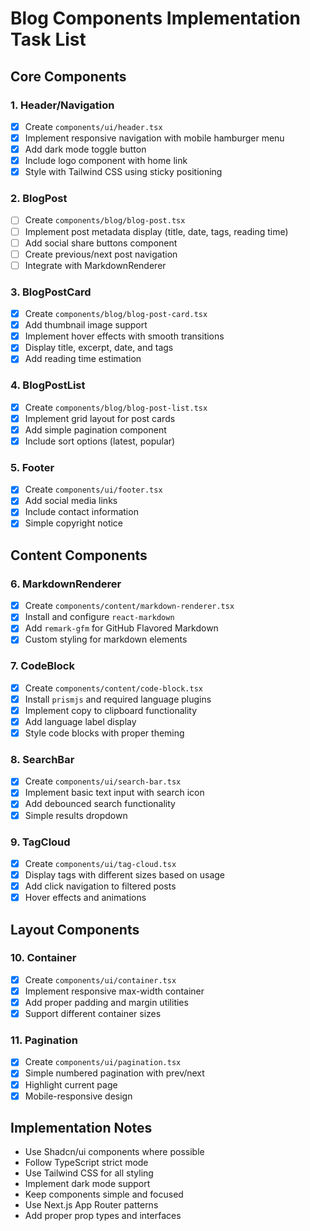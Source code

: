 # Blog Components Implementation Task List

## Core Components

### 1. Header/Navigation
- [x] Create `components/ui/header.tsx`
- [x] Implement responsive navigation with mobile hamburger menu
- [x] Add dark mode toggle button
- [x] Include logo component with home link
- [x] Style with Tailwind CSS using sticky positioning

### 2. BlogPost
- [ ] Create `components/blog/blog-post.tsx`
- [ ] Implement post metadata display (title, date, tags, reading time)
- [ ] Add social share buttons component
- [ ] Create previous/next post navigation
- [ ] Integrate with MarkdownRenderer

### 3. BlogPostCard
- [x] Create `components/blog/blog-post-card.tsx`
- [x] Add thumbnail image support
- [x] Implement hover effects with smooth transitions
- [x] Display title, excerpt, date, and tags
- [x] Add reading time estimation

### 4. BlogPostList
- [x] Create `components/blog/blog-post-list.tsx`
- [x] Implement grid layout for post cards
- [x] Add simple pagination component
- [x] Include sort options (latest, popular)

### 5. Footer
- [x] Create `components/ui/footer.tsx`
- [x] Add social media links
- [x] Include contact information
- [x] Simple copyright notice

## Content Components

### 6. MarkdownRenderer
- [x] Create `components/content/markdown-renderer.tsx`
- [x] Install and configure `react-markdown`
- [x] Add `remark-gfm` for GitHub Flavored Markdown
- [x] Custom styling for markdown elements

### 7. CodeBlock
- [x] Create `components/content/code-block.tsx`
- [x] Install `prismjs` and required language plugins
- [x] Implement copy to clipboard functionality
- [x] Add language label display
- [x] Style code blocks with proper theming

### 8. SearchBar
- [x] Create `components/ui/search-bar.tsx`
- [x] Implement basic text input with search icon
- [x] Add debounced search functionality
- [x] Simple results dropdown

### 9. TagCloud
- [x] Create `components/ui/tag-cloud.tsx`
- [x] Display tags with different sizes based on usage
- [x] Add click navigation to filtered posts
- [x] Hover effects and animations

## Layout Components

### 10. Container
- [x] Create `components/ui/container.tsx`
- [x] Implement responsive max-width container
- [x] Add proper padding and margin utilities
- [x] Support different container sizes

### 11. Pagination
- [x] Create `components/ui/pagination.tsx`
- [x] Simple numbered pagination with prev/next
- [x] Highlight current page
- [x] Mobile-responsive design

## Implementation Notes

- Use Shadcn/ui components where possible
- Follow TypeScript strict mode
- Use Tailwind CSS for all styling
- Implement dark mode support
- Keep components simple and focused
- Use Next.js App Router patterns
- Add proper prop types and interfaces